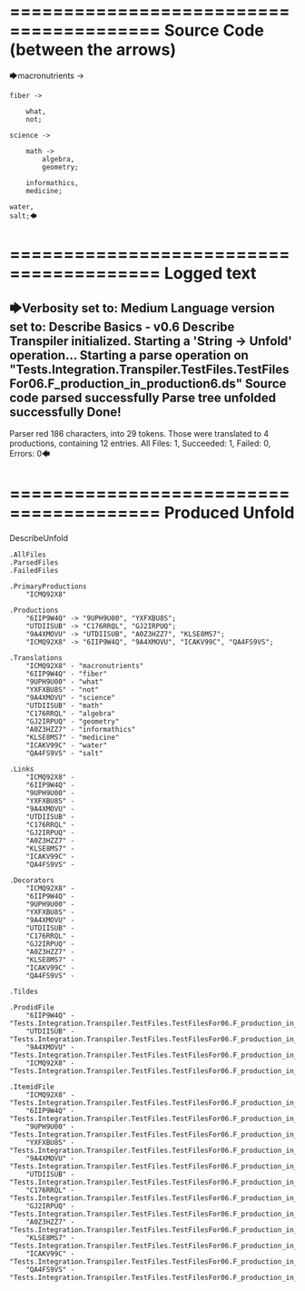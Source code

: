 ========================================
Source Code (between the arrows)
========================================

🡆macronutrients ->

    fiber ->

        what,
        not;
	
	science ->
		
		math ->
			algebra,
			geometry;
			
		informathics,
		medicine;
    
    water,
    salt;🡄

========================================
Logged text
========================================

🡆Verbosity set to: Medium
Language version set to: Describe Basics - v0.6
Describe Transpiler initialized.
Starting a 'String -> Unfold' operation...
Starting a parse operation on "Tests.Integration.Transpiler.TestFiles.TestFilesFor06.F_production_in_production6.ds"
Source code parsed successfully
Parse tree unfolded successfully
Done!
------------------------
Parser red 186 characters, into 29 tokens.
Those were translated to 4 productions, containing 12 entries.
All Files: 1, Succeeded: 1, Failed: 0, Errors: 0🡄

========================================
Produced Unfold
========================================

DescribeUnfold

    .AllFiles
    .ParsedFiles
    .FailedFiles

    .PrimaryProductions
        "ICMQ92X8" 

    .Productions
        "6IIP9W4Q" -> "9UPH9U00", "YXFXBU8S";
        "UTDIISUB" -> "C176RRQL", "GJ2IRPUQ";
        "9A4XMOVU" -> "UTDIISUB", "A0Z3HZZ7", "KLSE8MS7";
        "ICMQ92X8" -> "6IIP9W4Q", "9A4XMOVU", "ICAKV99C", "QA4FS9VS";

    .Translations
        "ICMQ92X8" - "macronutrients"
        "6IIP9W4Q" - "fiber"
        "9UPH9U00" - "what"
        "YXFXBU8S" - "not"
        "9A4XMOVU" - "science"
        "UTDIISUB" - "math"
        "C176RRQL" - "algebra"
        "GJ2IRPUQ" - "geometry"
        "A0Z3HZZ7" - "informathics"
        "KLSE8MS7" - "medicine"
        "ICAKV99C" - "water"
        "QA4FS9VS" - "salt"

    .Links
        "ICMQ92X8" - 
        "6IIP9W4Q" - 
        "9UPH9U00" - 
        "YXFXBU8S" - 
        "9A4XMOVU" - 
        "UTDIISUB" - 
        "C176RRQL" - 
        "GJ2IRPUQ" - 
        "A0Z3HZZ7" - 
        "KLSE8MS7" - 
        "ICAKV99C" - 
        "QA4FS9VS" - 

    .Decorators
        "ICMQ92X8" - 
        "6IIP9W4Q" - 
        "9UPH9U00" - 
        "YXFXBU8S" - 
        "9A4XMOVU" - 
        "UTDIISUB" - 
        "C176RRQL" - 
        "GJ2IRPUQ" - 
        "A0Z3HZZ7" - 
        "KLSE8MS7" - 
        "ICAKV99C" - 
        "QA4FS9VS" - 

    .Tildes

    .ProdidFile
        "6IIP9W4Q" - "Tests.Integration.Transpiler.TestFiles.TestFilesFor06.F_production_in_production6.ds"
        "UTDIISUB" - "Tests.Integration.Transpiler.TestFiles.TestFilesFor06.F_production_in_production6.ds"
        "9A4XMOVU" - "Tests.Integration.Transpiler.TestFiles.TestFilesFor06.F_production_in_production6.ds"
        "ICMQ92X8" - "Tests.Integration.Transpiler.TestFiles.TestFilesFor06.F_production_in_production6.ds"

    .ItemidFile
        "ICMQ92X8" - "Tests.Integration.Transpiler.TestFiles.TestFilesFor06.F_production_in_production6.ds"
        "6IIP9W4Q" - "Tests.Integration.Transpiler.TestFiles.TestFilesFor06.F_production_in_production6.ds"
        "9UPH9U00" - "Tests.Integration.Transpiler.TestFiles.TestFilesFor06.F_production_in_production6.ds"
        "YXFXBU8S" - "Tests.Integration.Transpiler.TestFiles.TestFilesFor06.F_production_in_production6.ds"
        "9A4XMOVU" - "Tests.Integration.Transpiler.TestFiles.TestFilesFor06.F_production_in_production6.ds"
        "UTDIISUB" - "Tests.Integration.Transpiler.TestFiles.TestFilesFor06.F_production_in_production6.ds"
        "C176RRQL" - "Tests.Integration.Transpiler.TestFiles.TestFilesFor06.F_production_in_production6.ds"
        "GJ2IRPUQ" - "Tests.Integration.Transpiler.TestFiles.TestFilesFor06.F_production_in_production6.ds"
        "A0Z3HZZ7" - "Tests.Integration.Transpiler.TestFiles.TestFilesFor06.F_production_in_production6.ds"
        "KLSE8MS7" - "Tests.Integration.Transpiler.TestFiles.TestFilesFor06.F_production_in_production6.ds"
        "ICAKV99C" - "Tests.Integration.Transpiler.TestFiles.TestFilesFor06.F_production_in_production6.ds"
        "QA4FS9VS" - "Tests.Integration.Transpiler.TestFiles.TestFilesFor06.F_production_in_production6.ds"

